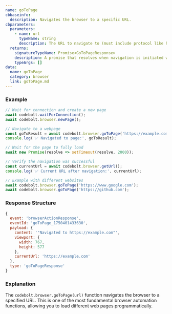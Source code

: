 ```yaml
---
name: goToPage
cbbaseinfo:
  description: Navigates the browser to a specific URL.
cbparameters:
  parameters:
    - name: url
      typeName: string
      description: The URL to navigate to (must include protocol like https://).
  returns:
    signatureTypeName: Promise<GoToPageResponse>
    description: A promise that resolves when navigation is initiated with page information.
    typeArgs: []
data:
  name: goToPage
  category: browser
  link: goToPage.md
---
```

<CBBaseInfo/> 
<CBParameters/>

### Example

```js
// Wait for connection and create a new page
await codebolt.waitForConnection();
await codebolt.browser.newPage();

// Navigate to a webpage
const goToResult = await codebolt.browser.goToPage('https://example.com');
console.log('✅ Navigated to page:', goToResult);

// Wait for the page to fully load
await new Promise(resolve => setTimeout(resolve, 2000));

// Verify the navigation was successful
const currentUrl = await codebolt.browser.getUrl();
console.log('✅ Current URL after navigation:', currentUrl);

// Example with different websites
await codebolt.browser.goToPage('https://www.google.com');
await codebolt.browser.goToPage('https://github.com');
```

### Response Structure

```js
{
  event: 'browserActionResponse',
  eventId: 'goToPage_1750401433630',
  payload: {
    content: '"Navigated to https://example.com"',
    viewport: { 
      width: 767, 
      height: 577 
    },
    currentUrl: 'https://example.com'
  },
  type: 'goToPageResponse'
}
```

### Explanation

The `codebolt.browser.goToPage(url)` function navigates the browser to a specified URL. This is one of the most fundamental browser automation functions, allowing you to load different web pages programmatically.



